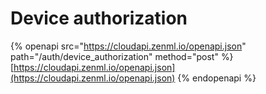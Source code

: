 # Device authorization

{% openapi src="https://cloudapi.zenml.io/openapi.json" path="/auth/device_authorization" method="post" %}
[https://cloudapi.zenml.io/openapi.json](https://cloudapi.zenml.io/openapi.json)
{% endopenapi %}
